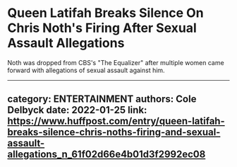 # Queen Latifah Breaks Silence On Chris Noth's Firing After Sexual Assault Allegations

Noth was dropped from CBS's "The Equalizer" after multiple women came forward with allegations of sexual assault against him.

---
category: ENTERTAINMENT
authors: Cole Delbyck
date: 2022-01-25
link: https://www.huffpost.com/entry/queen-latifah-breaks-silence-chris-noths-firing-and-sexual-assault-allegations_n_61f02d66e4b01d3f2992ec08
---

